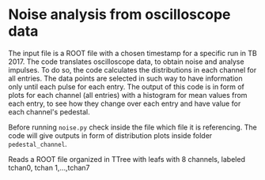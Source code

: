 # Noise analysis from oscilloscope data

The input file is a ROOT file with a chosen timestamp for a specific run in TB 2017. The code translates  oscilloscope data, to obtain noise and analyse impulses. To do so, the code calculates the distributions in each channel for all entries. The data points are selected in such way to have information only until each pulse for each entry. The output of this code is in form of plots for each channel (all entries) with a histogram for mean values from each entry, to see how they change over each entry and have value for each channel's pedestal.


Before running ```noise.py``` check inside the file which file it is referencing. The code will give outputs in form of distribution plots inside folder ```pedestal_channel```.

Reads a ROOT file organized in TTree with leafs with 8 channels, labeled tchan0, tchan 1,...,tchan7


